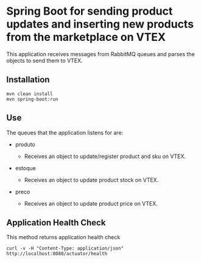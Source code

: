 # Spring Boot for sending product updates and inserting new products from the marketplace on VTEX
This application receives messages from RabbitMQ queues and parses the objects to send them to VTEX.

## Installation
	mvn clean install
	mvn spring-boot:run

## Use
The queues that the application listens for are:

- produto
  * Receives an object to update/register product and sku on VTEX.
  
- estoque
  * Receives an object to update product stock on VTEX.
  
- preco
  * Receives an object to update product price on VTEX.

## Application Health Check
This method returns application health check

	curl -v -H "Content-Type: application/json" http://localhost:8080/actuator/health

